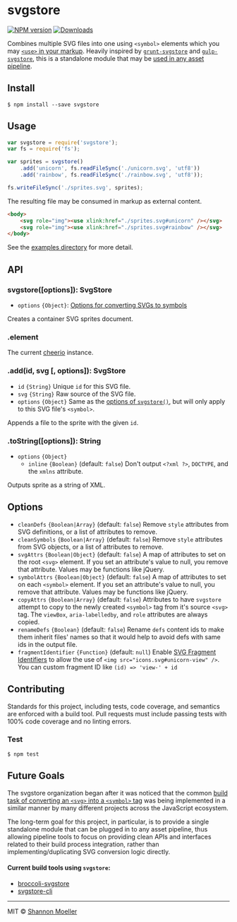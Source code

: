 # svgstore

[![NPM version][npm-img]][npm-url] [![Downloads][downloads-img]][npm-url]

Combines multiple SVG files into one using `<symbol>` elements which you may [`<use>` in your markup](https://css-tricks.com/svg-sprites-use-better-icon-fonts/). Heavily inspired by [`grunt-svgstore`](https://github.com/FWeinb/grunt-svgstore) and [`gulp-svgstore`](https://github.com/w0rm/gulp-svgstore), this is a standalone module that may be [used in any asset pipeline](#future-goals).

## Install

    $ npm install --save svgstore

## Usage

```js
var svgstore = require('svgstore');
var fs = require('fs');

var sprites = svgstore()
    .add('unicorn', fs.readFileSync('./unicorn.svg', 'utf8'))
    .add('rainbow', fs.readFileSync('./rainbow.svg', 'utf8'));

fs.writeFileSync('./sprites.svg', sprites);
```

The resulting file may be consumed in markup as external content.

```html
<body>
    <svg role="img"><use xlink:href="./sprites.svg#unicorn" /></svg>
    <svg role="img"><use xlink:href="./sprites.svg#rainbow" /></svg>
</body>
```

See the [examples directory](https://github.com/shannonmoeller/svgstore/tree/master/docs/examples) for more detail.

## API

### svgstore([options]): SvgStore

-   `options` `{Object}`: [Options for converting SVGs to symbols](#svgstore-options)

Creates a container SVG sprites document.

### .element

The current [cheerio](https://github.com/cheeriojs/cheerio) instance.

### .add(id, svg [, options]): SvgStore

-   `id` `{String}` Unique `id` for this SVG file.
-   `svg` `{String}` Raw source of the SVG file.
-   `options` `{Object}` Same as the [options of `svgstore()`](#svgstore-options), but will only apply to this SVG file's `<symbol>`.

Appends a file to the sprite with the given `id`.

### .toString([options]): String

-   `options` `{Object}`
    -   `inline` `{Boolean}` (default: `false`) Don't output `<?xml ?>`, `DOCTYPE`, and the `xmlns` attribute.

Outputs sprite as a string of XML.

## <a name="svgstore-options"></a>Options

-   `cleanDefs` `{Boolean|Array}` (default: `false`) Remove `style` attributes from SVG definitions, or a list of attributes to remove.
-   `cleanSymbols` `{Boolean|Array}` (default: `false`) Remove `style` attributes from SVG objects, or a list of attributes to remove.
-   `svgAttrs` `{Boolean|Object}` (default: `false`) A map of attributes to set on the root `<svg>` element. If you set an attribute's value to null, you remove that attribute. Values may be functions like jQuery.
-   `symbolAttrs` `{Boolean|Object}` (default: `false`) A map of attributes to set on each `<symbol>` element. If you set an attribute's value to null, you remove that attribute. Values may be functions like jQuery.
-   `copyAttrs` `{Boolean|Array}` (default: `false`) Attributes to have `svgstore` attempt to copy to the newly created `<symbol>` tag from it's source `<svg>` tag. The `viewBox`, `aria-labelledby`, and `role` attributes are always copied.
-   `renameDefs` `{Boolean}` (default: `false`) Rename `defs` content ids to make them inherit files' names so that it would help to avoid defs with same ids in the output file.
-   `fragmentIdentifier` `{Function}` (default: `null`) Enable [SVG Fragment Identifiers](https://css-tricks.com/svg-fragment-identifiers-work/) to allow the use of `<img src="icons.svg#unicorn-view" />`. You can custom fragment ID like `(id) => 'view-' + id`

## Contributing

Standards for this project, including tests, code coverage, and semantics are enforced with a build tool. Pull requests must include passing tests with 100% code coverage and no linting errors.

### Test

    $ npm test

## Future Goals

The svgstore organization began after it was noticed that the common [build task of converting an `<svg>` into a `<symbol>` tag](https://css-tricks.com/svg-symbol-good-choice-icons/) was being implemented in a similar manner by many different projects across the JavaScript ecosystem.

The long-term goal for this project, in particular, is to provide a single standalone module that can be plugged in to any asset pipeline, thus allowing pipeline tools to focus on providing clean APIs and interfaces related to their build process integration, rather than implementing/duplicating SVG conversion logic directly.

#### Current build tools using `svgstore`:

-   [broccoli-svgstore][broccoli-svgstore]
-   [svgstore-cli][svgstore-cli]

---

MIT © [Shannon Moeller](http://shannonmoeller.com)

[downloads-img]: http://img.shields.io/npm/dm/svgstore.svg?style=flat-square
[npm-img]: http://img.shields.io/npm/v/svgstore.svg?style=flat-square
[npm-url]: https://npmjs.org/package/svgstore
[broccoli-svgstore]: https://github.com/svgstore/broccoli-svgstore
[svgstore-cli]: https://github.com/svgstore/svgstore-cli
